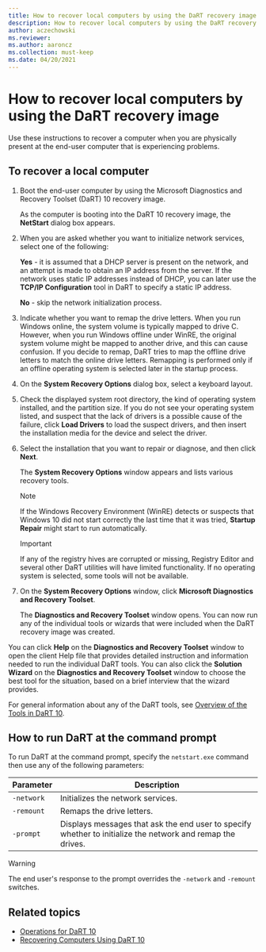 ```yaml
---
title: How to recover local computers by using the DaRT recovery image
description: How to recover local computers by using the DaRT recovery image.
author: aczechowski
ms.reviewer:
ms.author: aaroncz
ms.collection: must-keep
ms.date: 04/20/2021
---
```


# How to recover local computers by using the DaRT recovery image

Use these instructions to recover a computer when you are physically present at the end-user computer that is experiencing problems.

## To recover a local computer

1. Boot the end-user computer by using the Microsoft Diagnostics and Recovery Toolset (DaRT) 10 recovery image.

    As the computer is booting into the DaRT 10 recovery image, the **NetStart** dialog box appears.

2. When you are asked whether you want to initialize network services, select one of the following:

    **Yes** - it is assumed that a DHCP server is present on the network, and an attempt is made to obtain an IP address from the server. If the network uses static IP addresses instead of DHCP, you can later use the **TCP/IP Configuration** tool in DaRT to specify a static IP address.

    **No** - skip the network initialization process.

3. Indicate whether you want to remap the drive letters. When you run Windows online, the system volume is typically mapped to drive C. However, when you run Windows offline under WinRE, the original system volume might be mapped to another drive, and this can cause confusion. If you decide to remap, DaRT tries to map the offline drive letters to match the online drive letters. Remapping is performed only if an offline operating system is selected later in the startup process.

4. On the **System Recovery Options** dialog box, select a keyboard layout.

5. Check the displayed system root directory, the kind of operating system installed, and the partition size. If you do not see your operating system listed, and suspect that the lack of drivers is a possible cause of the failure, click **Load Drivers** to load the suspect drivers, and then insert the installation media for the device and select the driver.

6. Select the installation that you want to repair or diagnose, and then click **Next**.

    The **System Recovery Options** window appears and lists various recovery tools.

    > [!NOTE]
    > If the Windows Recovery Environment (WinRE) detects or suspects that Windows 10 did not start correctly the last time that it was tried, **Startup Repair** might start to run automatically.

    > [!IMPORTANT]
    > If any of the registry hives are corrupted or missing, Registry Editor and several other DaRT utilities will have limited functionality. If no operating system is selected, some tools will not be available.

7. On the **System Recovery Options** window, click **Microsoft Diagnostics and Recovery Toolset**.

   The **Diagnostics and Recovery Toolset** window opens. You can now run any of the individual tools or wizards that were included when the DaRT recovery image was created.

You can click **Help** on the **Diagnostics and Recovery Toolset** window to open the client Help file that provides detailed instruction and information needed to run the individual DaRT tools. You can also click the **Solution Wizard** on the **Diagnostics and Recovery Toolset** window to choose the best tool for the situation, based on a brief interview that the wizard provides.

For general information about any of the DaRT tools, see [Overview of the Tools in DaRT 10](overview-of-the-tools-in-dart-10.md).

## How to run DaRT at the command prompt

To run DaRT at the command prompt, specify the `netstart.exe` command then use any of the following parameters:

| Parameter | Description |
|--|--|
| `-network` | Initializes the network services. |
| `-remount` | Remaps the drive letters. |
| `-prompt` | Displays messages that ask the end user to specify whether to initialize the network and remap the drives. |

> [!WARNING]
> The end user's response to the prompt overrides the `-network` and `-remount` switches.

## Related topics

- [Operations for DaRT 10](operations-for-dart-10.md)
- [Recovering Computers Using DaRT 10](recovering-computers-using-dart-10.md)

